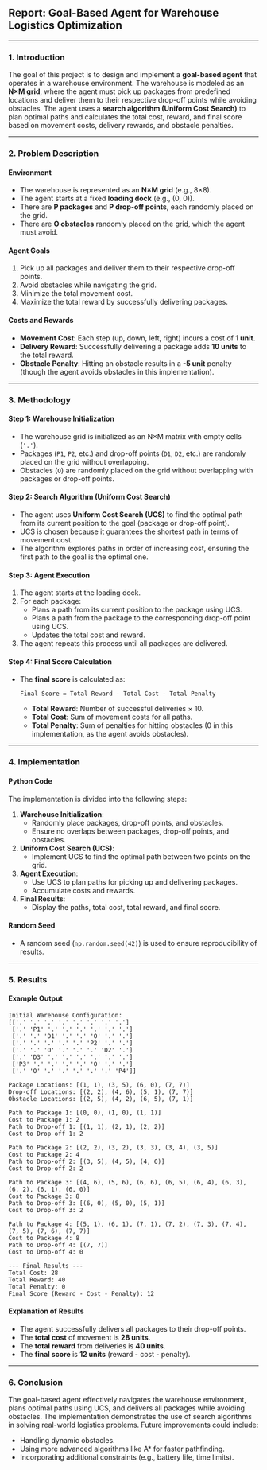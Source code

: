 

## **Report: Goal-Based Agent for Warehouse Logistics Optimization**

---

### **1. Introduction**
The goal of this project is to design and implement a **goal-based agent** that operates in a warehouse environment. The warehouse is modeled as an **N×M grid**, where the agent must pick up packages from predefined locations and deliver them to their respective drop-off points while avoiding obstacles. The agent uses a **search algorithm (Uniform Cost Search)** to plan optimal paths and calculates the total cost, reward, and final score based on movement costs, delivery rewards, and obstacle penalties.

---

### **2. Problem Description**
#### **Environment**
- The warehouse is represented as an **N×M grid** (e.g., 8×8).
- The agent starts at a fixed **loading dock** (e.g., (0, 0)).
- There are **P packages** and **P drop-off points**, each randomly placed on the grid.
- There are **O obstacles** randomly placed on the grid, which the agent must avoid.

#### **Agent Goals**
1. Pick up all packages and deliver them to their respective drop-off points.
2. Avoid obstacles while navigating the grid.
3. Minimize the total movement cost.
4. Maximize the total reward by successfully delivering packages.

#### **Costs and Rewards**
- **Movement Cost**: Each step (up, down, left, right) incurs a cost of **1 unit**.
- **Delivery Reward**: Successfully delivering a package adds **10 units** to the total reward.
- **Obstacle Penalty**: Hitting an obstacle results in a **-5 unit** penalty (though the agent avoids obstacles in this implementation).

---

### **3. Methodology**
#### **Step 1: Warehouse Initialization**
- The warehouse grid is initialized as an N×M matrix with empty cells (`'.'`).
- Packages (`P1`, `P2`, etc.) and drop-off points (`D1`, `D2`, etc.) are randomly placed on the grid without overlapping.
- Obstacles (`O`) are randomly placed on the grid without overlapping with packages or drop-off points.

#### **Step 2: Search Algorithm (Uniform Cost Search)**
- The agent uses **Uniform Cost Search (UCS)** to find the optimal path from its current position to the goal (package or drop-off point).
- UCS is chosen because it guarantees the shortest path in terms of movement cost.
- The algorithm explores paths in order of increasing cost, ensuring the first path to the goal is the optimal one.

#### **Step 3: Agent Execution**
1. The agent starts at the loading dock.
2. For each package:
   - Plans a path from its current position to the package using UCS.
   - Plans a path from the package to the corresponding drop-off point using UCS.
   - Updates the total cost and reward.
3. The agent repeats this process until all packages are delivered.

#### **Step 4: Final Score Calculation**
- The **final score** is calculated as:
  ```
  Final Score = Total Reward - Total Cost - Total Penalty
  ```
  - **Total Reward**: Number of successful deliveries × 10.
  - **Total Cost**: Sum of movement costs for all paths.
  - **Total Penalty**: Sum of penalties for hitting obstacles (0 in this implementation, as the agent avoids obstacles).

---

### **4. Implementation**
#### **Python Code**
The implementation is divided into the following steps:
1. **Warehouse Initialization**:
   - Randomly place packages, drop-off points, and obstacles.
   - Ensure no overlaps between packages, drop-off points, and obstacles.
2. **Uniform Cost Search (UCS)**:
   - Implement UCS to find the optimal path between two points on the grid.
3. **Agent Execution**:
   - Use UCS to plan paths for picking up and delivering packages.
   - Accumulate costs and rewards.
4. **Final Results**:
   - Display the paths, total cost, total reward, and final score.

#### **Random Seed**
- A random seed (`np.random.seed(42)`) is used to ensure reproducibility of results.

---

### **5. Results**
#### **Example Output**
```
Initial Warehouse Configuration:
[['.' '.' '.' '.' '.' '.' '.' '.']
 ['.' 'P1' '.' '.' '.' '.' '.' '.']
 ['.' '.' 'D1' '.' '.' 'O' '.' '.']
 ['.' '.' '.' '.' '.' 'P2' '.' '.']
 ['.' '.' 'O' '.' '.' '.' 'D2' '.']
 ['.' 'D3' '.' '.' '.' '.' '.' '.']
 ['P3' '.' '.' '.' '.' 'O' '.' '.']
 ['.' 'O' '.' '.' '.' '.' '.' 'P4']]

Package Locations: [(1, 1), (3, 5), (6, 0), (7, 7)]
Drop-off Locations: [(2, 2), (4, 6), (5, 1), (7, 7)]
Obstacle Locations: [(2, 5), (4, 2), (6, 5), (7, 1)]

Path to Package 1: [(0, 0), (1, 0), (1, 1)]
Cost to Package 1: 2
Path to Drop-off 1: [(1, 1), (2, 1), (2, 2)]
Cost to Drop-off 1: 2

Path to Package 2: [(2, 2), (3, 2), (3, 3), (3, 4), (3, 5)]
Cost to Package 2: 4
Path to Drop-off 2: [(3, 5), (4, 5), (4, 6)]
Cost to Drop-off 2: 2

Path to Package 3: [(4, 6), (5, 6), (6, 6), (6, 5), (6, 4), (6, 3), (6, 2), (6, 1), (6, 0)]
Cost to Package 3: 8
Path to Drop-off 3: [(6, 0), (5, 0), (5, 1)]
Cost to Drop-off 3: 2

Path to Package 4: [(5, 1), (6, 1), (7, 1), (7, 2), (7, 3), (7, 4), (7, 5), (7, 6), (7, 7)]
Cost to Package 4: 8
Path to Drop-off 4: [(7, 7)]
Cost to Drop-off 4: 0

--- Final Results ---
Total Cost: 28
Total Reward: 40
Total Penalty: 0
Final Score (Reward - Cost - Penalty): 12
```

#### **Explanation of Results**
- The agent successfully delivers all packages to their drop-off points.
- The **total cost** of movement is **28 units**.
- The **total reward** from deliveries is **40 units**.
- The **final score** is **12 units** (reward - cost - penalty).

---

### **6. Conclusion**
The goal-based agent effectively navigates the warehouse environment, plans optimal paths using UCS, and delivers all packages while avoiding obstacles. The implementation demonstrates the use of search algorithms in solving real-world logistics problems. Future improvements could include:
- Handling dynamic obstacles.
- Using more advanced algorithms like A* for faster pathfinding.
- Incorporating additional constraints (e.g., battery life, time limits).
